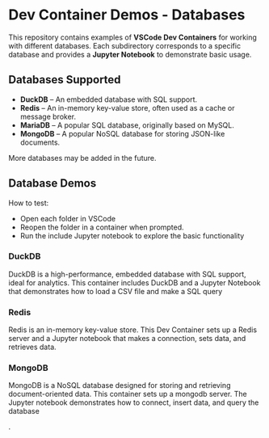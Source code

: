 # Dev Container Demos - Databases

This repository contains examples of **VSCode Dev Containers** for working with different databases.
Each subdirectory corresponds to a specific database and provides a  **Jupyter Notebook** to demonstrate basic usage.

## Databases Supported

- **DuckDB** – An embedded database with SQL support.
- **Redis** – An in-memory key-value store, often used as a cache or message broker.
- **MariaDB** – A popular SQL database, originally based on MySQL.
- **MongoDB** – A popular NoSQL database for storing JSON-like documents.
  
More databases may be added in the future.

## Database Demos

How to test:
   - Open each folder in VSCode
   - Reopen the folder in a container when prompted.
   - Run the include Jupyter notebook to explore the basic functionality

### DuckDB

DuckDB is a high-performance, embedded database with SQL support, ideal for analytics.
This container includes DuckDB and a Jupyter Notebook that demonstrates how to load a CSV file and make a SQL query

### Redis

Redis is an in-memory key-value store. This Dev Container sets up a Redis server and a Jupyter notebook that makes a connection, sets data, and retrieves data.

### MongoDB

MongoDB is a NoSQL database designed for storing and retrieving document-oriented data. This container sets up a mongodb server.
The Jupyter notebook demonstrates how to connect, insert data, and query the database

.